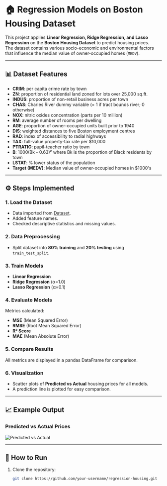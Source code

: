 # 🏠 Regression Models on Boston Housing Dataset

This project applies **Linear Regression, Ridge Regression, and Lasso Regression** on the **Boston Housing Dataset** to predict housing prices.  
The dataset contains various socio-economic and environmental factors that influence the median value of owner-occupied homes (`MEDV`).

---

## 📊 Dataset Features
- **CRIM**: per capita crime rate by town  
- **ZN**: proportion of residential land zoned for lots over 25,000 sq.ft.  
- **INDUS**: proportion of non-retail business acres per town  
- **CHAS**: Charles River dummy variable (= 1 if tract bounds river; 0 otherwise)  
- **NOX**: nitric oxides concentration (parts per 10 million)  
- **RM**: average number of rooms per dwelling  
- **AGE**: proportion of owner-occupied units built prior to 1940  
- **DIS**: weighted distances to five Boston employment centres  
- **RAD**: index of accessibility to radial highways  
- **TAX**: full-value property-tax rate per $10,000  
- **PTRATIO**: pupil-teacher ratio by town  
- **B**: 1000(Bk - 0.63)² where Bk is the proportion of Black residents by town  
- **LSTAT**: % lower status of the population  
- **Target (MEDV)**: Median value of owner-occupied homes in $1000's  

---

## ⚙️ Steps Implemented
### 1. Load the Dataset
- Data imported from [Dataset](https://raw.githubusercontent.com/jbrownlee/Datasets/master/housing.data).  
- Added feature names.  
- Checked descriptive statistics and missing values.  

### 2. Data Preprocessing
- Split dataset into **80% training** and **20% testing** using `train_test_split`.  

### 3. Train Models
- **Linear Regression**  
- **Ridge Regression** (α=1.0)  
- **Lasso Regression** (α=0.1)  

### 4. Evaluate Models
Metrics calculated:
- **MSE** (Mean Squared Error)  
- **RMSE** (Root Mean Squared Error)  
- **R² Score**  
- **MAE** (Mean Absolute Error)  

### 5. Compare Results
All metrics are displayed in a pandas DataFrame for comparison.  

### 6. Visualization
- Scatter plots of **Predicted vs Actual** housing prices for all models.  
- A prediction line is plotted for easy comparison.  

---

## 📈 Example Output

### Predicted vs Actual Prices
![Predicted vs Actual](./images/predicted_vs_actual.png)

---

## 🚀 How to Run
1. Clone the repository:
   ```bash
   git clone https://github.com/your-username/regression-housing.git
